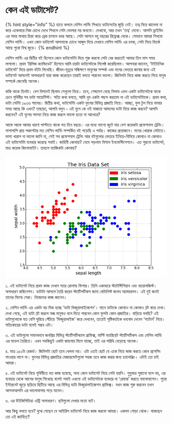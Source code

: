 # কেন এই ডাটাসেট?

{% hint style="info" %}
হাতে কলমে মেশিন লার্নিং শিখতে ডাটাসেটের জুড়ি নেই। তত্ব নিয়ে ঝামেলা না করে একেবারে নিজ চোখে দেখে শিখলে সেটা ভোলার নয় কখনো। দেখাবো, আর তখন 'তত্ব' দেবো। আপনি ড্রাইভিং এর সময় মাথায় চিন্তা করে ব্রেক চাপলে খবর আছে। সেটা আসবে বহু বছরের রিফ্লেক্স থেকে। সেভাবে আমরা শিখবো মেশিন লার্নিং। এখন কোন ডাটাসেট আপনাকে চোখে আঙ্গুল দিয়ে দেখাবে মেশিন লার্নিং এর চমক, সেটা নিয়ে বিতর্ক আছে পুরো বিশ্ব জুড়ে। 
{% endhint %}

মেশিন লার্নিং এর দ্বিতীয় বই হিসেবে কোন ডাটাসেটটা দিয়ে শুরু করবো সেটা বের করতেই আমার তিন মাস সময় লাগলো। প্রথম ‘রিলিজ ক্যান্ডিডেট’ হিসেবে আমি চারটা ডাটাসেটকে সিলেক্ট করেছিলাম। আপনারা জানেন, ‘টাইটানিক ডাটাসেট’ দিয়ে প্রথম বইটা লিখেছি। জীবন-মৃত্যুর সন্ধিক্ষণে মানুষের সম্পর্ক এবং মনের ভেতরে জানার জন্য এই ডাটাসেট আসলেই অসাধারণ! যারা কাজ করেছেন তারাই বলতে পারবেন ভালো। জিনিসটা নিয়ে কাজ করতে গিয়ে মানুষ সম্পর্কে জেনেছি অনেক।

বাকি থাকে তিনটা। বেশ বিপদেই ছিলাম সেগুলো নিয়ে। তবে, শেষমেশ বেছে নিলাম এমন একটা ডাটাসেটকে যাকে চেনে পৃথিবীর সব ডাটা সায়েন্টিস্ট। সত্যি কথা বলতে, আমি খুব একটা পছন্দ করতাম না এই ডাটাসেটটাকে। প্রথম কথা, ডাটা সেটটা ১৯৩৬ সালের। দ্বিতীয় কথা, ডাটসেটটা একটা ফুলের বিভিন্ন প্রজাতি নিয়ে। আচ্ছা, ফুল টুল নিয়ে ভাবার সময় আছে কি এখন? তাছাড়া, আপনি বলুন - এই যুগে কে ওই মান্ধাতা আমলের ডাটা নিয়ে কাজ করবে? আপনি করবেন? এই যুগের সমস্যা নিয়ে কাজ করলে ভালো হতো না আখেরে?

আস্তে আস্তে আমার ধারণা পাল্টাতে থাকে গত তিন বছরে। এর মধ্যে ভাগ্যে জুটে যায় বেশ কয়েকটা প্রফেশনাল ট্রেনিং। পাশাপাশি প্রায় পঞ্চাশটার মত মেশিন লার্নিং সম্পর্কিত বই পড়েছি এ পর্যন্ত। কাজের প্রয়োজনে। মনের খোরাক মেটাতে। ভাগ্য খারাপ না ভালো জানি না, সেই সব প্রফেশনাল ট্রেনিং আর বইগুলোর ভেতরে ইনিয়ে-বিনিয়ে কোথাও না কোথাও এই ডাটাসেটটা ব্যবহার করেছে সবাই। কাহিনী কোথায়? নেমে পড়লাম বিশাল ইনভেস্টিগেশনে। এত পুরনো ডাটাসেট, মাত্র কয়েক কিলোবাইট। তাহলে ম্যাজিকটা কোথায়?

![&#x986;&#x9AE;&#x9BE;&#x9A6;&#x9C7;&#x9B0; &#x986;&#x987;&#x9B0;&#x9BF;&#x9B8; &#x9A1;&#x9BE;&#x99F;&#x9BE;&#x9B8;&#x9C7;&#x99F;&#x9C7;&#x9B0; &#x98F;&#x995;&#x99F;&#x9BE; &#x9AD;&#x9BF;&#x99C;&#x9CD;&#x9AF;&#x9C1;&#x9DF;&#x9BE;&#x9B2;&#x9BE;&#x987;&#x99C;&#x9C7;&#x9B6;&#x9A8; ](.gitbook/assets/iris.png)

১. এই ডাটাসেট নিয়ে প্রথম কাজ দেখান স্যার রোনাল্ড ফিশার। তিনি একাধারে স্ট্যাটস্টিশিয়ান এবং বায়োলজিস্ট। অসাধারণ কম্বিনেশন। ডাটাটা আসলে তৈরি করেন স্ট্যাটিসটিকস জানা বোটানিস্ট জনাব অ্যান্ডারসন। এই দুই জনই তাদের ফিল্ডে সেরা। নিজেদের কাজ জানেন।

২. মেশিন লার্নিং এর একটা বড় দিক হচ্ছে ‘ডাটা ভিজুয়ালাইজেশন’। মানে ডাটাকে কোথাও না কোথাও প্লট করে দেখা। দেখা গেছে, এই ডাটা প্লট করলে অন্ধ মানুষও বলে দিতে পারবেন কোন ফুলটা কোন প্রজাতির। বাড়িয়ে বলছি? এই ডাটাগুলোকে যত বেশি ঘুরিয়ে পেঁচিয়ে ‘ভিজুয়ালাইজ’ করে দেখবেন, ততোই সৃষ্টিকর্তাকে ধন্যবাদ দেবেন ‘প্যাটার্ন’ নিয়ে। সত্যিকারের ডাটা বলেই সম্ভব এটা।

৩. এই ডাটাগুলো সমানভাবে জনপ্রিয় বিভিন্ন স্ট্যাটিসটিক্যাল গ্রাফিক্স, মাল্টি ভ্যারিয়েট স্ট্যাটিসটিকস এবং মেশিন লার্নিং এর মডেল তৈরিতে। এখন সবকিছুই একটা জায়গায় মিলে যাচ্ছে, তাই এর পরিধি বেড়েছে অনেক।

৪. মাত্র ১৫০টা রেকর্ড। জিনিসটা ছোট তবে খেলনা নয়। এটা এতই ছোট যে একে নিয়ে কাজ করতে কোন প্রসেসিং পাওয়ার লাগে না। ফুলের বিভিন্ন প্রজাতির মেজারমেন্টগুলো সহজ তবে কাজ করার জন্য চ্যালেঞ্জিং। এটাই তো চাই আমরা।

৫. এই ডাটাসেট নিয়ে পৃথিবীতে যত কাজ হয়েছে, অন্য কোন ডাটাসেট নিয়ে সেটা হয়নি। শুধুমাত্র পুরানো বলে নয়, এর ব্যবহার থেকে আগের মানুষ শিখেছে বলেই সবাই এখনো এই ডাটাসেটকে ব্যবহার বা ‘রেফার’ করতে ভালোবাসেন। পুরো ইন্টারনেট জুড়ে ছড়িয়ে ছিটিয়ে আছে এর বিভিন্ন ডাটা ভিজুয়ালাইজেশন গ্রাফিক্স। যখন কাজ শুরু করবেন তখন আপনাআপনি এর ভালোবাসায় পড়ে যাবেন।

৬. এর উইকিপিডিয়া এন্ট্রি অসাধারণ। ছবিগুলো দেখার মতো বটে।

আর কিছু বলতে হবে? বুঝে গেছেন যে আইরিস ডাটাসেট নিয়ে কাজ করবো আমরা। একদম গোড়া থেকে। থাকছেন তো এই জার্নিতে?

